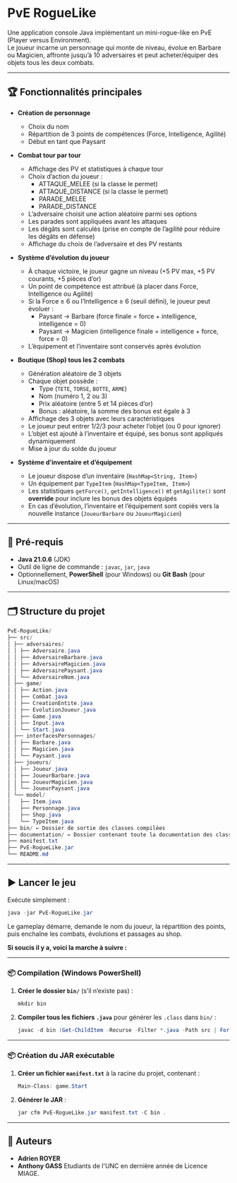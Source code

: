 # PvE RogueLike

Une application console Java implémentant un mini-rogue-like en PvE (Player versus Environment).  
Le joueur incarne un personnage qui monte de niveau, évolue en Barbare ou Magicien, affronte jusqu’à 10 adversaires et peut acheter/équiper des objets tous les deux combats.

---

## 🏆 Fonctionnalités principales

- **Création de personnage**  
  - Choix du nom  
  - Répartition de 3 points de compétences (Force, Intelligence, Agilité)  
  - Début en tant que Paysant

- **Combat tour par tour**  
  - Affichage des PV et statistiques à chaque tour  
  - Choix d’action du joueur :  
    - ATTAQUE_MELEE (si la classe le permet)  
    - ATTAQUE_DISTANCE (si la classe le permet)  
    - PARADE_MELEE  
    - PARADE_DISTANCE  
  - L’adversaire choisit une action aléatoire parmi ses options  
  - Les parades sont appliquées avant les attaques  
  - Les dégâts sont calculés (prise en compte de l’agilité pour réduire les dégâts en défense)  
  - Affichage du choix de l’adversaire et des PV restants  

- **Système d’évolution du joueur**  
  - À chaque victoire, le joueur gagne un niveau (+5 PV max, +5 PV courants, +5 pièces d’or)  
  - Un point de compétence est attribué (à placer dans Force, Intelligence ou Agilité)  
  - Si la Force ≥ 6 ou l’Intelligence ≥ 6 (seuil défini), le joueur peut évoluer :  
    - Paysant → Barbare (force finale = force + intelligence, intelligence = 0)  
    - Paysant → Magicien (intelligence finale = intelligence + force, force = 0)  
  - L’équipement et l’inventaire sont conservés après évolution

- **Boutique (Shop) tous les 2 combats**  
  - Génération aléatoire de 3 objets  
  - Chaque objet possède :  
    - Type (`TETE`, `TORSE`, `BOTTE`, `ARME`)  
    - Nom (numéro 1, 2 ou 3)  
    - Prix aléatoire (entre 5 et 14 pièces d’or)  
    - Bonus : aléatoire, la somme des bonus est égale à 3  
  - Affichage des 3 objets avec leurs caractéristiques  
  - Le joueur peut entrer 1/2/3 pour acheter l’objet (ou 0 pour ignorer)  
  - L’objet est ajouté à l’inventaire et équipé, ses bonus sont appliqués dynamiquement  
  - Mise à jour du solde du joueur  

- **Système d’inventaire et d’équipement**  
  - Le joueur dispose d’un inventaire (`HashMap<String, Item>`)  
  - Un équipement par `TypeItem` (`HashMap<TypeItem, Item>`)  
  - Les statistiques `getForce()`, `getIntelligence()` et `getAgilite()` sont **override** pour inclure les bonus des objets équipés  
  - En cas d’évolution, l’inventaire et l’équipement sont copiés vers la nouvelle instance (`JoueurBarbare` ou `JoueurMagicien`)  

---   

## 🚀 Pré-requis

- **Java 21.0.6** (JDK)  
- Outil de ligne de commande : `javac`, `jar`, `java`  
- Optionnellement, **PowerShell** (pour Windows) ou **Git Bash** (pour Linux/macOS)  

---

## 🗂 Structure du projet
```powershell
PvE-RogueLike/
├── src/
│ ├── adversaires/
│ │ ├── Adversaire.java
│ │ ├── AdversaireBarbare.java
│ │ ├── AdversaireMagicien.java
│ │ ├── AdversairePaysant.java
│ │ └── AdversaireNom.java
│ ├── game/
│ │ ├── Action.java
│ │ ├── Combat.java
│ │ ├── CreationEntite.java
│ │ ├── EvolutionJoueur.java
│ │ ├── Game.java
│ │ ├── Input.java
│ │ └── Start.java
│ ├── interfacesPersonnages/
│ │ ├── Barbare.java
│ │ ├── Magicien.java
│ │ └── Paysant.java
│ ├── joueurs/
│ │ ├── Joueur.java
│ │ ├── JoueurBarbare.java
│ │ ├── JoueurMagicien.java
│ │ └── JoueurPaysant.java
│ └── model/
│   ├── Item.java
│   ├── Personnage.java
│   ├── Shop.java
│   └── TypeItem.java
├── bin/ ← Dossier de sortie des classes compilées
├── documentation/ ← Dossier contenant toute la documentation des classes
├── manifest.txt 
├── PvE-RogueLike.jar 
└── README.md 
```
---

## ▶️ Lancer le jeu

Exécute simplement :

```powershell
java -jar PvE-RogueLike.jar
```
Le gameplay démarre, demande le nom du joueur, la répartition des points, puis enchaîne les combats, évolutions et passages au shop.

**Si soucis il y a, voici la marche à suivre :**  

--- 

### 📦 Compilation (Windows PowerShell)

1. **Créer le dossier `bin/`** (s’il n’existe pas) :  
   ```powershell
   mkdir bin
   ```
2. **Compiler tous les fichiers `.java`** pour générer les `.class` dans `bin/` : 
    ```powershell
   javac -d bin (Get-ChildItem -Recurse -Filter *.java -Path src | ForEach-Object { $_.FullName })
   ```

---

### 📦 Création du JAR exécutable

1. **Créer un fichier `manifest.txt`** à la racine du projet, contenant :  
    ```powershell
    Main-Class: game.Start
   ```
2. **Générer le JAR** : 

    ```powershell
    jar cfm PvE-RogueLike.jar manifest.txt -C bin .
   ```

---


## 👥 Auteurs

- **Adrien ROYER**  
- **Anthony GASS**
Etudiants de l'UNC en dernière année de Licence MIAGE.